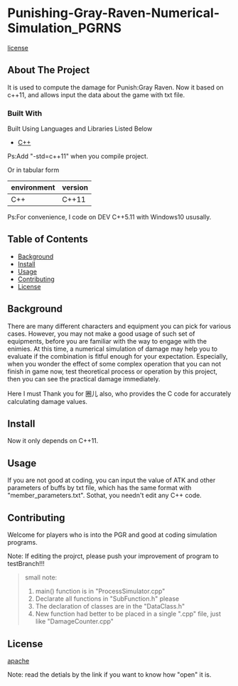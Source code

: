 #     Punishing-Gray-Raven-Numerical-Simulation_PGRNS

[license](http://www.apache.org/licenses/LICENSE-2.0)

## About The Project


It is used to compute the damage for Punish:Gray Raven. Now it based on c++11, and allows input the data about the game with txt file.



### Built With

Built Using Languages and Libraries Listed Below 
* [C++](https://c-cpp.com/)
  
Ps:Add "-std=c++11" when you compile project.

Or in tabular form

| environment | version   |
| ----------- | --------- |
| C++         |   C++11   |

Ps:For convenience, I code on DEV C++5.11 with Windows10 ususally.


## Table of Contents

- [Background](#background)
- [Install](#install)
- [Usage](#usage)
- [Contributing](#contributing)
- [License](#license)


## Background
There are many different characters and equipment you can pick for various cases. However, you may not make a good usage of such set of equipments, before you are familiar with the way to engage with the enimies. At this time, a numerical simulation of damage may help you to evaluate if the combination is fitful enough for your expectation. 
Especially, when you wonder the effect of some complex operation that you can not finish in game now, test theoretical process or operation by this project, then you can see the practical damage immediately.


Here I must Thank you for 圈儿 also, who provides the C code for accurately calculating damage values.

## Install

Now it only depends on C++11.

## Usage

If you are not good at coding, you can input the value of ATK and other parameters of buffs by txt file, which has the same format with "member_parameters.txt". 
Sothat, you needn't edit any C++ code.

## Contributing
Welcome for players who is into the PGR and good at coding simulation programs.

Note: If editing the projrct, please push your improvement of program to testBranch!!!

>small note:
> 1. main() function is in "ProcessSimulator.cpp"
> 2. Declarate all functions in "SubFunction.h" please
> 3. The declaration of classes are in the "DataClass.h"
> 4. New function had better to be placed in a single ".cpp" file, just like "DamageCounter.cpp"


## License

[apache](http://www.apache.org/licenses/LICENSE-2.0)

Note: read the detials by the link if you want to know how "open" it is.

